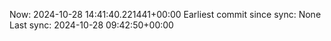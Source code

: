 Now: 2024-10-28 14:41:40.221441+00:00 Earliest commit since sync: None Last sync: 2024-10-28 09:42:50+00:00
